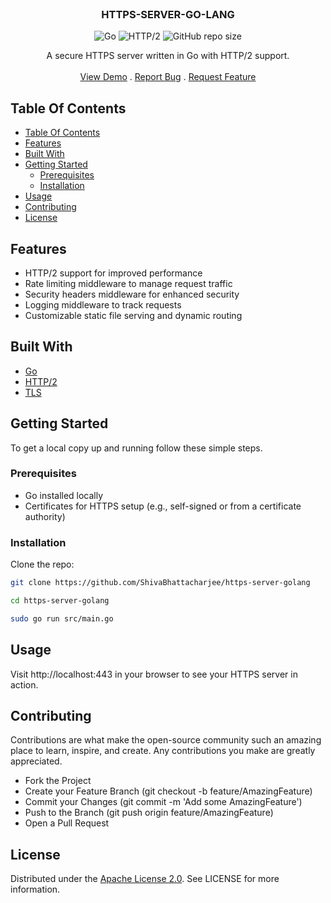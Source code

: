 

<br/>
<h3 align="center">HTTPS-SERVER-GO-LANG</h3>

<div align="center" >

![Go](https://img.shields.io/badge/Go-00ADD8?style=for-the-badge&logo=go&logoColor=white)
![HTTP/2](https://img.shields.io/badge/HTTP/2-339933?style=for-the-badge&logo=http2&logoColor=white)
![GitHub repo size](https://img.shields.io/github/repo-size/ShivaBhattacharjee/https-server-golang)

</div>

<p align="center">
  A secure HTTPS server written in Go with HTTP/2 support.
  <br/>
  <br/>
  <a href="http://your-demo-url.com/">View Demo</a>
  .
  <a href="https://github.com/ShivaBhattacharjee/YourProjectName/issues">Report Bug</a>
  .
  <a href="https://github.com/ShivaBhattacharjee/YourProjectName/issues">Request Feature</a>
</p>

## Table Of Contents

- [Table Of Contents](#table-of-contents)
- [Features](#features)
- [Built With](#built-with)
- [Getting Started](#getting-started)
  - [Prerequisites](#prerequisites)
  - [Installation](#installation)
- [Usage](#usage)
- [Contributing](#contributing)
- [License](#license)


## Features

- HTTP/2 support for improved performance
- Rate limiting middleware to manage request traffic
- Security headers middleware for enhanced security
- Logging middleware to track requests
- Customizable static file serving and dynamic routing

## Built With



- [Go](https://golang.org)
- [HTTP/2](https://http2.github.io)
- [TLS](https://en.wikipedia.org/wiki/Transport_Layer_Security)

## Getting Started

To get a local copy up and running follow these simple steps.

### Prerequisites

- Go installed locally
- Certificates for HTTPS setup (e.g., self-signed or from a certificate authority)

### Installation

Clone the repo:

```bash
git clone https://github.com/ShivaBhattacharjee/https-server-golang
```

```bash
cd https-server-golang
```

```bash
sudo go run src/main.go
```

## Usage
Visit http://localhost:443 in your browser to see your HTTPS server in action.

## Contributing
Contributions are what make the open-source community such an amazing place to learn, inspire, and create. Any contributions you make are greatly appreciated.

 - Fork the Project
- Create your Feature Branch (git checkout -b feature/AmazingFeature)
- Commit your Changes (git commit -m 'Add some AmazingFeature')
- Push to the Branch (git push origin feature/AmazingFeature)
- Open a Pull Request

## License
Distributed under the [Apache License 2.0](). See LICENSE for more information.